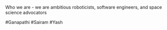 Who we are - we are ambitious roboticists, software engineers, and space science advocators

#Ganapathi 
<add image or ref here>
#Sairam
<add image or ref here>
#Yash
<add image or ref here>
